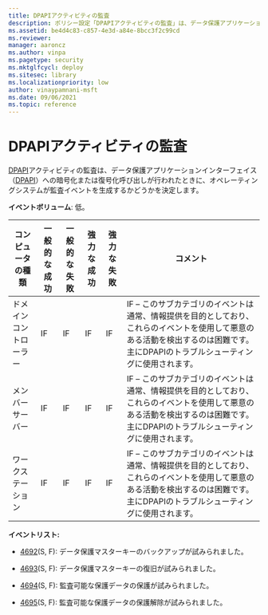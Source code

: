 ```yaml
---
title: DPAPIアクティビティの監査
description: ポリシー設定「DPAPIアクティビティの監査」は、データ保護アプリケーションインターフェイス（DPAPI）への暗号化/復号化呼び出しが監査イベントを生成するかどうかを決定します。
ms.assetid: be4d4c83-c857-4e3d-a84e-8bcc3f2c99cd
ms.reviewer: 
manager: aaroncz
ms.author: vinpa
ms.pagetype: security
ms.mktglfcycl: deploy
ms.sitesec: library
ms.localizationpriority: low
author: vinaypamnani-msft
ms.date: 09/06/2021
ms.topic: reference
---
```


# DPAPIアクティビティの監査

[DPAPI](/previous-versions/ms995355(v=msdn.10))アクティビティの監査は、データ保護アプリケーションインターフェイス（[DPAPI](/previous-versions/ms995355(v=msdn.10))）への暗号化または復号化呼び出しが行われたときに、オペレーティングシステムが監査イベントを生成するかどうかを決定します。

**イベントボリューム**: 低。

| コンピュータの種類 | 一般的な成功 | 一般的な失敗 | 強力な成功 | 強力な失敗 | コメント                                                                                                                                                                                     |
|-------------------|-----------------|-----------------|------------------|------------------|----------------------------------------------------------------------------------------------------------------------------------------------------------------------------------------------|
| ドメインコントローラー | IF              | IF              | IF               | IF               | IF – このサブカテゴリのイベントは通常、情報提供を目的としており、これらのイベントを使用して悪意のある活動を検出するのは困難です。主にDPAPIのトラブルシューティングに使用されます。 |
| メンバーサーバー     | IF              | IF              | IF               | IF               | IF – このサブカテゴリのイベントは通常、情報提供を目的としており、これらのイベントを使用して悪意のある活動を検出するのは困難です。主にDPAPIのトラブルシューティングに使用されます。 |
| ワークステーション   | IF              | IF              | IF               | IF               | IF – このサブカテゴリのイベントは通常、情報提供を目的としており、これらのイベントを使用して悪意のある活動を検出するのは困難です。主にDPAPIのトラブルシューティングに使用されます。 |

**イベントリスト:**

-   [4692](event-4692.md)(S, F): データ保護マスターキーのバックアップが試みられました。

-   [4693](event-4693.md)(S, F): データ保護マスターキーの復旧が試みられました。

-   [4694](event-4694.md)(S, F): 監査可能な保護データの保護が試みられました。

-   [4695](event-4695.md)(S, F): 監査可能な保護データの保護解除が試みられました。

